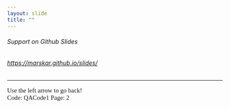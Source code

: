 ```yaml
---
layout: slide
title: ""
---
```

[comment]: # (Notes)
[comment]: # (GIT Hub Help URL, opens new tab)
[comment]: # ()
[comment]: # (Use <H1> to <h6> to descrease font)
[comment]: # (<br /> for a hard retun, some can use double space bar)

###### Support on Github Slides
###### <a href="https://marskar.github.io/slides/" target="_blank">https://marskar.github.io/slides/</a>

<HR>
<p style="font-family: times, serif; font-size:11pt; font-style:normal"> <!---in line comments--->
Use the left arrow to go back!<br /> <!---in line comments--->
Code: QACode1
Page: 2
</p>
